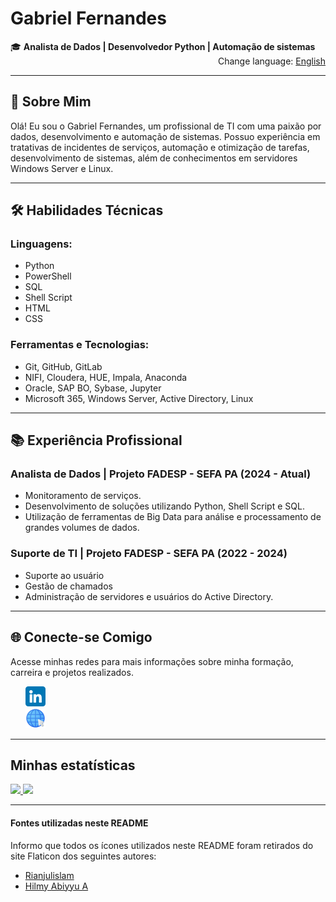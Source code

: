 # Gabriel Fernandes

<div style="display: flex; justify-content: space-between; align-items: center;">
  <span>🎓 <strong>Analista de Dados | Desenvolvedor Python | Automação de sistemas</strong></span>
</div>
  <div style="text-align: right">
    Change language:  
    <a href="https://github.com/Gabriel-Fernandes1917">
        English
    </a>
</div>

---

## 👋 Sobre Mim
Olá! Eu sou o Gabriel Fernandes, um profissional de TI com uma paixão por dados, desenvolvimento e automação de sistemas. Possuo experiência em tratativas de incidentes de serviços,
automação e otimização de tarefas, desenvolvimento de sistemas, além de conhecimentos em servidores Windows Server e Linux. 

---

## 🛠️ Habilidades Técnicas

### Linguagens:
- Python
- PowerShell
- SQL
- Shell Script
- HTML
- CSS

### Ferramentas e Tecnologias:
- Git, GitHub, GitLab
- NIFI, Cloudera, HUE, Impala, Anaconda
- Oracle, SAP BO, Sybase, Jupyter
- Microsoft 365, Windows Server, Active Directory, Linux

---

## 📚 Experiência Profissional
### Analista de Dados | Projeto FADESP - SEFA PA (2024 - Atual)
- Monitoramento de serviços.
- Desenvolvimento de soluções utilizando Python, Shell Script e SQL.
- Utilização de ferramentas de Big Data para análise e processamento de grandes volumes de dados.

### Suporte de TI | Projeto FADESP - SEFA PA (2022 - 2024) 
- Suporte ao usuário
- Gestão de chamados 
- Administração de servidores e usuários do Active Directory.

---

## 🌐 Conecte-se Comigo
Acesse minhas redes para mais informações sobre minha formação, carreira e projetos realizados.

<ul style="list-style-type:none;">
  <li style="list-style-type:none;">
    <a href="https://www.linkedin.com/in/gabriel-guilherme-santos-fernandes" target="_blank">
      <img src="./assets/imagens/linkedin.png" alt="linkedin">
    </a>
  </li>
  <li style="list-style-type:none;">
    <a href="https://gabrielfernandes.vercel.app/" target="_blank">
      <img src="./assets/imagens/site.png" alt="Site">
    </a>
  </li>
</ul>

---

## Minhas estatísticas

<div>
  <a href="https://github.com/Gabriel-Fernandes1917" target="_blank">
  <img height="180em" src="https://github-readme-stats.vercel.app/api?username=Gabriel-Fernandes1917&show_icons=true&theme=dark&include_all_commits=true&count_private=true"/>
  <img height="180em" src="https://github-readme-stats.vercel.app/api/top-langs/?username=Gabriel-Fernandes1917&layout=compact&langs_count=7&theme=dark"/>
  </a>
</div>

---

#### Fontes utilizadas neste README
Informo que todos os ícones utilizados neste README foram retirados do site Flaticon dos seguintes autores:
- [Rianjulislam](https://www.flaticon.com/br/icones-gratis/linkedin)
- [Hilmy Abiyyu A](https://www.flaticon.com/br/icones-gratis/seo-e-web)
